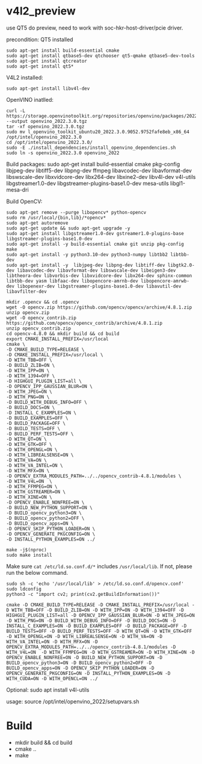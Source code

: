 # v4l2_preview

use QT5 do preview, need to work with soc-hkr-host-driver/pcie driver.

precondition:
QT5 installed
```
sudo apt-get install build-essential cmake
sudo apt-get install qtbase5-dev qtchooser qt5-qmake qtbase5-dev-tools
sudo apt-get install qtcreator
sudo apt-get install qt5*
```

V4L2 installed:
```
sudo apt-get install libv4l-dev
```

OpenVINO inatlled:
```
curl -L https://storage.openvinotoolkit.org/repositories/openvino/packages/2022.3/linux/l_openvino_toolkit_ubuntu20_2022.3.0.9052.9752fafe8eb_x86_64.tgz --output openvino_2022.3.0.tgz
tar -xf openvino_2022.3.0.tgz
sudo mv l_openvino_toolkit_ubuntu20_2022.3.0.9052.9752fafe8eb_x86_64 /opt/intel/openvino_2022.3.0
cd /opt/intel/openvino_2022.3.0/
sudo -E ./install_dependencies/install_openvino_dependencies.sh
sudo ln -s openvino_2022.3.0 openvino_2022
```

Build packages:
sudo apt-get install build-essential cmake pkg-config libjpeg-dev libtiff5-dev libpng-dev ffmpeg libavcodec-dev libavformat-dev libswscale-dev libxvidcore-dev libx264-dev libxine2-dev libv4l-dev v4l-utils libgstreamer1.0-dev libgstreamer-plugins-base1.0-dev mesa-utils libgl1-mesa-dri

Build OpenCV:
```
sudo apt-get remove --purge libopencv* python-opencv
sudo rm /usr/local/{bin,lib}/*opencv*
sudo apt-get autoremove
sudo apt-get update && sudo apt-get upgrade -y
sudo apt-get install libgstreamer1.0-dev gstreamer1.0-plugins-base libgstreamer-plugins-base1.0-dev
sudo apt-get install -y build-essential cmake git unzip pkg-config make
sudo apt-get install -y python3.10-dev python3-numpy libtbb2 libtbb-dev
sudo apt-get install -y  libjpeg-dev libpng-dev libtiff-dev libgtk2.0-dev libavcodec-dev libavformat-dev libswscale-dev libeigen3-dev libtheora-dev libvorbis-dev libxvidcore-dev libx264-dev sphinx-common libtbb-dev yasm libfaac-dev libopencore-amrnb-dev libopencore-amrwb-dev libopenexr-dev libgstreamer-plugins-base1.0-dev libavutil-dev libavfilter-dev
```
```
mkdir .opencv && cd .opencv
wget -O opencv.zip https://github.com/opencv/opencv/archive/4.8.1.zip
unzip opencv.zip
wget -O opencv_contrib.zip https://github.com/opencv/opencv_contrib/archive/4.8.1.zip
unzip opencv_contrib.zip
cd opencv-4.8.0 && mkdir build && cd build
export CMAKE_INSTALL_PREFIX=/usr/local
cmake \
-D CMAKE_BUILD_TYPE=RELEASE \
-D CMAKE_INSTALL_PREFIX=/usr/local \
-D WITH_TBB=OFF \
-D BUILD_ZLIB=ON \
-D WITH_IPP=ON \
-D WITH_1394=OFF \
-D HIGHGUI_PLUGIN_LIST=all \
-D OPENCV_IPP_GAUSSIAN_BLUR=ON \
-D WITH_JPEG=ON \
-D WITH_PNG=ON \
-D BUILD_WITH_DEBUG_INFO=OFF \
-D BUILD_DOCS=ON \
-D INSTALL_C_EXAMPLES=ON \
-D BUILD_EXAMPLES=OFF \
-D BUILD_PACKAGE=OFF \
-D BUILD_TESTS=OFF \
-D BUILD_PERF_TESTS=OFF \
-D WITH_QT=ON \
-D WITH_GTK=OFF \
-D WITH_OPENGL=ON \
-D WITH_LIBREALSENSE=ON \
-D WITH_VA=ON \
-D WITH_VA_INTEL=ON \
-D WITH_MFX=ON \
-D OPENCV_EXTRA_MODULES_PATH=../../opencv_contrib-4.8.1/modules \
-D WITH_V4L=ON  \
-D WITH_FFMPEG=ON \
-D WITH_GSTREAMER=ON \
-D WITH_XINE=ON \
-D OPENCV_ENABLE_NONFREE=ON \
-D BUILD_NEW_PYTHON_SUPPORT=ON \
-D BUILD_opencv_python3=ON \
-D BUILD_opencv_python2=OFF \
-D BUILD_opencv_apps=ON \
-D OPENCV_SKIP_PYTHON_LOADER=ON \
-D OPENCV_GENERATE_PKGCONFIG=ON \
-D INSTALL_PYTHON_EXAMPLES=ON ../

make -j$(nproc)
sudo make install
```
Make sure `cat /etc/ld.so.conf.d/*` includes `/usr/local/lib`. If not, please run the below command.
```shell
sudo sh -c 'echo '/usr/local/lib' > /etc/ld.so.conf.d/opencv.conf'
sudo ldconfig
python3 -c "import cv2; print(cv2.getBuildInformation())"
```

```
cmake -D CMAKE_BUILD_TYPE=RELEASE -D CMAKE_INSTALL_PREFIX=/usr/local -D WITH_TBB=OFF -D BUILD_ZLIB=ON -D WITH_IPP=ON -D WITH_1394=OFF -D HIGHGUI_PLUGIN_LIST=all -D OPENCV_IPP_GAUSSIAN_BLUR=ON -D WITH_JPEG=ON -D WITH_PNG=ON -D BUILD_WITH_DEBUG_INFO=OFF -D BUILD_DOCS=ON -D INSTALL_C_EXAMPLES=ON -D BUILD_EXAMPLES=OFF -D BUILD_PACKAGE=OFF -D BUILD_TESTS=OFF -D BUILD_PERF_TESTS=OFF -D WITH_QT=ON -D WITH_GTK=OFF -D WITH_OPENGL=ON -D WITH_LIBREALSENSE=ON -D WITH_VA=ON -D WITH_VA_INTEL=ON -D WITH_MFX=ON -D OPENCV_EXTRA_MODULES_PATH=../../opencv_contrib-4.8.1/modules -D WITH_V4L=ON  -D WITH_FFMPEG=ON -D WITH_GSTREAMER=ON -D WITH_XINE=ON -D OPENCV_ENABLE_NONFREE=ON -D BUILD_NEW_PYTHON_SUPPORT=ON -D BUILD_opencv_python3=ON -D BUILD_opencv_python2=OFF -D BUILD_opencv_apps=ON -D OPENCV_SKIP_PYTHON_LOADER=ON -D OPENCV_GENERATE_PKGCONFIG=ON -D INSTALL_PYTHON_EXAMPLES=ON -D WITH_CUDA=ON -D WITH_OPENCL=ON ../
```



Optional:
sudo apt install v4l-utils

usage:
source /opt/intel/openvino_2022/setupvars.sh


# Build
- mkdir build && cd build
- cmake ..
- make

